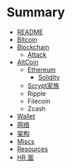 # Summary

* [README](README.md)
* [Bitcoin](bitcoin/readme.md)
* [Blockchain](blockchain/readme.md)
    * [Attack](blockchain/attack.md)
* [AltCoin](altcoin/readme.md)
    * [Ethereum](altcoin/ethereum/readme.md)
        * [Solidity](altcoin/ethereum/solidity.md)
    * [Scrypt家族](altcoin/scrypt.md)
    * Ripple
    * Filecoin
    * Zcash
* [Wallet](wallet.md)
* [网络](network.md)
* [架构](architect.md)
* [Miscs](misc.md)
* [Resources](res.md)
* [HR 面](hr.md)

